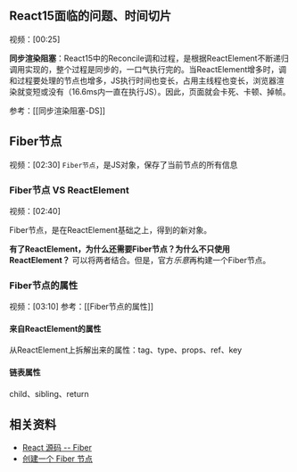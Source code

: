 ## React15面临的问题、时间切片
视频：[00:25]

**同步渲染阻塞**：React15中的Reconcile调和过程，是根据ReactElement不断递归调用实现的，整个过程是同步的，一口气执行完的。当ReactElement增多时，调和过程要处理的节点也增多，JS执行时间也变长，占用主线程也变长，浏览器渲染就变短或没有（16.6ms内一直在执行JS）。因此，页面就会卡死、卡顿、掉帧。

参考：[[同步渲染阻塞-DS]]


## Fiber节点
视频：[02:30]
`Fiber节点`，是JS对象，保存了当前节点的所有信息

### Fiber节点 VS ReactElement
视频：[02:40]

Fiber节点，是在ReactElement基础之上，得到的新对象。

**有了ReactElement，为什么还需要Fiber节点？为什么不只使用ReactElement？**
可以将两者结合。但是，官方*乐意*再构建一个Fiber节点。

### Fiber节点的属性
视频：[03:10]
参考：[[Fiber节点的属性]]

#### 来自ReactElement的属性

从ReactElement上拆解出来的属性：tag、type、props、ref、key

#### 链表属性

child、sibling、return



## 相关资料
- [React 源码 -- Fiber](https://www.bilibili.com/video/BV13mVaeMErm/?share_source=copy_web&vd_source=9c1e19a73fa7bd23bb37aa8d7467d862)
- [创建一个 Fiber 节点](https://www.bilibili.com/video/BV1C9gDeNEzF/?share_source=copy_web&vd_source=9c1e19a73fa7bd23bb37aa8d7467d862)


